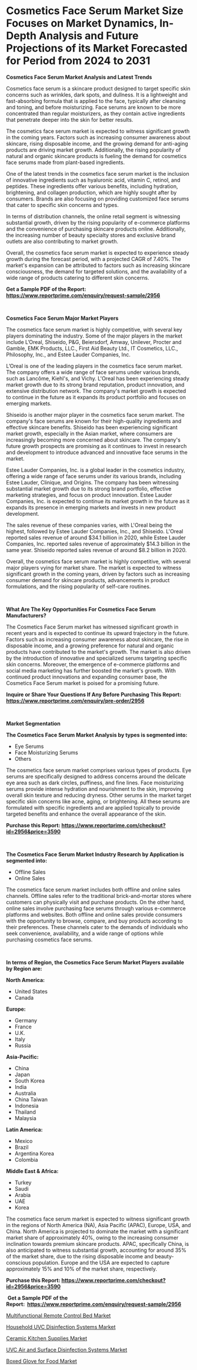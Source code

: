 <p><h1>Cosmetics Face Serum Market Size Focuses on Market Dynamics, In-Depth Analysis and Future Projections of its Market Forecasted for Period from 2024 to 2031</h1></p><p><strong>Cosmetics Face Serum Market Analysis and Latest Trends</strong></p>
<p><p>Cosmetics face serum is a skincare product designed to target specific skin concerns such as wrinkles, dark spots, and dullness. It is a lightweight and fast-absorbing formula that is applied to the face, typically after cleansing and toning, and before moisturizing. Face serums are known to be more concentrated than regular moisturizers, as they contain active ingredients that penetrate deeper into the skin for better results.</p><p>The cosmetics face serum market is expected to witness significant growth in the coming years. Factors such as increasing consumer awareness about skincare, rising disposable income, and the growing demand for anti-aging products are driving market growth. Additionally, the rising popularity of natural and organic skincare products is fueling the demand for cosmetics face serums made from plant-based ingredients.</p><p>One of the latest trends in the cosmetics face serum market is the inclusion of innovative ingredients such as hyaluronic acid, vitamin C, retinol, and peptides. These ingredients offer various benefits, including hydration, brightening, and collagen production, which are highly sought after by consumers. Brands are also focusing on providing customized face serums that cater to specific skin concerns and types.</p><p>In terms of distribution channels, the online retail segment is witnessing substantial growth, driven by the rising popularity of e-commerce platforms and the convenience of purchasing skincare products online. Additionally, the increasing number of beauty specialty stores and exclusive brand outlets are also contributing to market growth.</p><p>Overall, the cosmetics face serum market is expected to experience steady growth during the forecast period, with a projected CAGR of 7.40%. The market's expansion can be attributed to factors such as increasing skincare consciousness, the demand for targeted solutions, and the availability of a wide range of products catering to different skin concerns.</p></p>
<p><strong>Get a Sample PDF of the Report:&nbsp; <a href="https://www.reportprime.com/enquiry/request-sample/2956">https://www.reportprime.com/enquiry/request-sample/2956</a></strong></p>
<p>&nbsp;</p>
<p><strong>Cosmetics Face Serum Major Market Players</strong></p>
<p><p>The cosmetics face serum market is highly competitive, with several key players dominating the industry. Some of the major players in the market include L’Oreal, Shiseido, P&G, Beiersdorf, Amway, Unilever, Procter and Gamble, EMK Products, LLC., First Aid Beauty Ltd., IT Cosmetics, LLC., Philosophy, Inc., and Estee Lauder Companies, Inc.</p><p>L’Oreal is one of the leading players in the cosmetics face serum market. The company offers a wide range of face serums under various brands, such as Lancôme, Kiehl's, and Vichy. L'Oreal has been experiencing steady market growth due to its strong brand reputation, product innovation, and extensive distribution network. The company's market growth is expected to continue in the future as it expands its product portfolio and focuses on emerging markets.</p><p>Shiseido is another major player in the cosmetics face serum market. The company's face serums are known for their high-quality ingredients and effective skincare benefits. Shiseido has been experiencing significant market growth, especially in the Asian market, where consumers are increasingly becoming more concerned about skincare. The company's future growth prospects are promising as it continues to invest in research and development to introduce advanced and innovative face serums in the market.</p><p>Estee Lauder Companies, Inc. is a global leader in the cosmetics industry, offering a wide range of face serums under its various brands, including Estee Lauder, Clinique, and Origins. The company has been witnessing substantial market growth due to its strong brand portfolio, effective marketing strategies, and focus on product innovation. Estee Lauder Companies, Inc. is expected to continue its market growth in the future as it expands its presence in emerging markets and invests in new product development.</p><p>The sales revenue of these companies varies, with L'Oreal being the highest, followed by Estee Lauder Companies, Inc., and Shiseido. L'Oreal reported sales revenue of around $34.1 billion in 2020, while Estee Lauder Companies, Inc. reported sales revenue of approximately $14.3 billion in the same year. Shiseido reported sales revenue of around $8.2 billion in 2020.</p><p>Overall, the cosmetics face serum market is highly competitive, with several major players vying for market share. The market is expected to witness significant growth in the coming years, driven by factors such as increasing consumer demand for skincare products, advancements in product formulations, and the rising popularity of self-care routines.</p></p>
<p>&nbsp;</p>
<p><strong>What Are The Key Opportunities For Cosmetics Face Serum Manufacturers?</strong></p>
<p><p>The Cosmetics Face Serum market has witnessed significant growth in recent years and is expected to continue its upward trajectory in the future. Factors such as increasing consumer awareness about skincare, the rise in disposable income, and a growing preference for natural and organic products have contributed to the market's growth. The market is also driven by the introduction of innovative and specialized serums targeting specific skin concerns. Moreover, the emergence of e-commerce platforms and social media marketing has further boosted the market's growth. With continued product innovations and expanding consumer base, the Cosmetics Face Serum market is poised for a promising future.</p></p>
<p><strong>Inquire or Share Your Questions If Any Before Purchasing This Report: <a href="https://www.reportprime.com/enquiry/pre-order/2956">https://www.reportprime.com/enquiry/pre-order/2956</a></strong></p>
<p>&nbsp;</p>
<p><strong>Market Segmentation</strong></p>
<p><strong>The Cosmetics Face Serum Market Analysis by types is segmented into:</strong></p>
<p><ul><li>Eye Serums</li><li>Face Moisturizing Serums</li><li>Others</li></ul></p>
<p><p>The cosmetics face serum market comprises various types of products. Eye serums are specifically designed to address concerns around the delicate eye area such as dark circles, puffiness, and fine lines. Face moisturizing serums provide intense hydration and nourishment to the skin, improving overall skin texture and reducing dryness. Other serums in the market target specific skin concerns like acne, aging, or brightening. All these serums are formulated with specific ingredients and are applied topically to provide targeted benefits and enhance the overall appearance of the skin.</p></p>
<p><strong>Purchase this Report:&nbsp;<a href="https://www.reportprime.com/checkout?id=2956&price=3590">https://www.reportprime.com/checkout?id=2956&price=3590</a></strong></p>
<p>&nbsp;</p>
<p><strong>The Cosmetics Face Serum Market Industry Research by Application is segmented into:</strong></p>
<p><ul><li>Offline Sales</li><li>Online Sales</li></ul></p>
<p><p>The cosmetics face serum market includes both offline and online sales channels. Offline sales refer to the traditional brick-and-mortar stores where customers can physically visit and purchase products. On the other hand, online sales involve purchasing face serums through various e-commerce platforms and websites. Both offline and online sales provide consumers with the opportunity to browse, compare, and buy products according to their preferences. These channels cater to the demands of individuals who seek convenience, availability, and a wide range of options while purchasing cosmetics face serums.</p></p>
<p>&nbsp;</p>
<p><strong>In terms of Region, the Cosmetics Face Serum Market Players available by Region are:</strong></p>
<p>
    <p> <strong> North America: </strong>
        <ul>
            <li>United States</li>
            <li>Canada</li>
        </ul>
        </p> 
    <p> <strong> Europe: </strong>
        <ul>
            <li>Germany</li>
            <li>France</li>
            <li>U.K.</li>
            <li>Italy</li>
            <li>Russia</li>
        </ul>
        </p> 
    <p> <strong> Asia-Pacific: </strong>
        <ul>
            <li>China</li>
            <li>Japan</li>
            <li>South Korea</li>
            <li>India</li>
            <li>Australia</li>
            <li>China Taiwan</li>
            <li>Indonesia</li>
            <li>Thailand</li>
            <li>Malaysia</li>
        </ul>
        </p> 
    <p> <strong> Latin America: </strong>
        <ul>
            <li>Mexico</li>
            <li>Brazil</li>
            <li>Argentina Korea</li>
            <li>Colombia</li>
        </ul>
        </p> 
    <p> <strong> Middle East & Africa: </strong>
        <ul>
            <li>Turkey</li>
            <li>Saudi</li>
            <li>Arabia</li>
            <li>UAE</li>
            <li>Korea</li>
        </ul>
    </p>
    </p>
<p><p>The cosmetics face serum market is expected to witness significant growth in the regions of North America (NA), Asia Pacific (APAC), Europe, USA, and China. North America is projected to dominate the market with a significant market share of approximately 40%, owing to the increasing consumer inclination towards premium skincare products. APAC, specifically China, is also anticipated to witness substantial growth, accounting for around 35% of the market share, due to the rising disposable income and beauty-conscious population. Europe and the USA are expected to capture approximately 15% and 10% of the market share, respectively.</p></p>
<p><strong>Purchase this Report: <a href="https://www.reportprime.com/checkout?id=2956&price=3590">https://www.reportprime.com/checkout?id=2956&price=3590</a></strong></p>
<p>&nbsp;<strong>Get a Sample PDF of the Report:&nbsp;&nbsp;<a href="https://www.reportprime.com/enquiry/request-sample/2956">https://www.reportprime.com/enquiry/request-sample/2956</a></strong></p>
<p><strong></strong></p>
<p><p><a href="https://github.com/lbird53714/Market-Research-Report-List-2/blob/main/multifunctional-remote-control-bed-market.md">Multifunctional Remote Control Bed Market</a></p><p><a href="https://github.com/FassouRP/Market-Research-Report-List-2/blob/main/household-uvc-disinfection-systems-market.md">Household UVC Disinfection Systems Market</a></p><p><a href="https://github.com/mabutironaldo/Market-Research-Report-List-2/blob/main/ceramic-kitchen-supplies-market.md">Ceramic Kitchen Supplies Market</a></p><p><a href="https://github.com/ashepherd82/Market-Research-Report-List-2/blob/main/uvc-air-and-surface-disinfection-systems-market.md">UVC Air and Surface Disinfection Systems Market</a></p><p><a href="https://github.com/castoriffic/Market-Research-Report-List-2/blob/main/boxed-glove-for-food-market.md">Boxed Glove for Food Market</a></p></p>